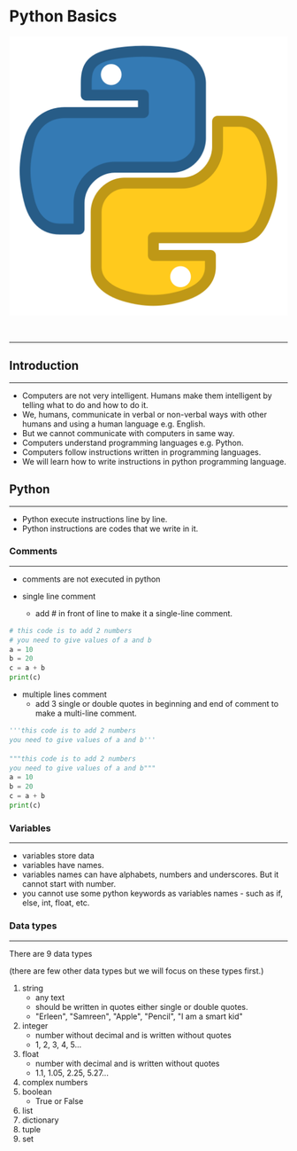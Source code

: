 # Python Basics

![python](./images/python-icon.webp)

<br>

___


## Introduction

___

- Computers are not very intelligent. Humans make them intelligent by telling what to do and how to do it.
- We, humans, communicate in verbal or non-verbal ways with other humans and using a human language e.g. English.
- But we cannot communicate with computers in same way. 
- Computers understand programming languages e.g. Python.
- Computers follow instructions written in programming languages.
- We will learn how to write instructions in python programming language.


## Python

---

- Python execute instructions line by line.
- Python instructions are codes that we write in it.


### Comments

---

- comments are not executed in python

- single line comment
    - add # in front of line to make it a single-line comment. 

```python
# this code is to add 2 numbers
# you need to give values of a and b
a = 10 
b = 20
c = a + b
print(c)
```

- multiple lines comment 
    - add 3 single or double quotes in beginning and end of comment to make a multi-line comment.

```python
'''this code is to add 2 numbers
you need to give values of a and b'''

"""this code is to add 2 numbers
you need to give values of a and b"""
a = 10 
b = 20
c = a + b
print(c)
```


### Variables

---

- variables store data
- variables have names.
- variables names can have alphabets, numbers and underscores. But it cannot start with number.
- you cannot use some python keywords as variables names - such as if, else, int, float, etc.


### Data types

---

There are 9 data types

(there are few other data types but we will focus on these types first.)

1. string
    - any text
    - should be written in quotes either single or double quotes.
    - "Erleen", "Samreen", "Apple", "Pencil", "I am a smart kid"
2. integer
    - number without decimal and is written without quotes
    - 1, 2, 3, 4, 5...
3. float
    - number with decimal and is written without quotes
    - 1.1, 1.05, 2.25, 5.27...
4. complex numbers
5. boolean
    - True or False
6. list
7. dictionary
8. tuple
9. set

